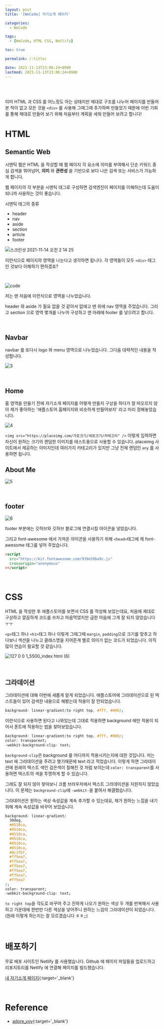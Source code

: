 ```yaml
---
layout: post
title: '[WeCode] 자기소개 페이지'

categories:
  - WeCode

tags:
  - [WeCode, HTML CSS, Netlify]

toc: true

permalink: /:title/

date: 2021-11-13T23:06:24+0900
lastmod: 2021-11-13T23:06:24+0900
---
```


<br>
<br>

이미 HTML 과 CSS 를 어느정도 아는 상태지만 제대로 구조를 나누어 페이지를 만들어 본 적이 없고 모든 것을 `<div>` 를 사용해 그때그때 추가하며 만들었기 때문에 이번 기회를 통해 제대로 만들어 보기 위해 처음부터 계획을 세워 만들어 보려고 합니다!

# HTML

## Semantic Web

시멘틱 웹은 HTML 을 작성할 때 웹 페이지 각 요소에 의미를 부여해서 단순 키워드 중심 검색을 뛰어넘어, **의미** 와 **관련성** 을 기반으로 보다 나은 검색 또는 서비스가 가능하게 합니다.

웹 페이지의 각 부분을 시멘틱 태그로 구성하면 검색엔진이 페이지를 이해하는데 도움이 되니까 사용하는 것이 좋습니다.

시멘틱 태그의 종류

- header
- nav
- aside
- section
- article
- footer

![스크린샷 2021-11-14 오전 2 14 25](https://user-images.githubusercontent.com/87692499/141652827-48d0a540-b48d-459a-b515-c1f6cfa18520.png)

이런식으로 페이지의 영역을 나눈다고 생각하면 됩니다. 각 영역들이 모두 `<div>` 태그인 것보다 이해하기 편하겠죠?

<br>

![code](https://user-images.githubusercontent.com/87692499/141653965-38c1d1a9-dc74-4549-bf79-31d3f8a8192e.png)

저는 맨 처음에 이런식으로 영역을 나누었습니다.

header 와 aside 가 필요 없을 것 같아서 없애고 맨 위에 nav 영역을 주었습니다. 그리고 section 으로 영역 몇개를 나누어 구성하고 맨 아래에 footer 를 넣으려고 합니다.

<br>

## Navbar

navbar 를 또다시 logo 와 menu 영역으로 나누었습니다. 그다음 대략적인 내용을 작성합니다.

![3](https://user-images.githubusercontent.com/87692499/141661372-4999867f-5d3a-425f-960f-66561fe7b761.png)

<br>

## Home

홈 영역을 만들기 전에 자기소개 페이지를 어떻게 만들지 구상을 하다가 잘 떠오르지 않아 제가 좋아하는 '애플스토어 홈페이지와 비슷하게 만들어보자' 라고 미리 정해놓았습니다.

![4](https://user-images.githubusercontent.com/87692499/141661344-c4f365f2-712f-4599-8130-633e4af23ec4.png)

`<img src="https://placeimg.com/가로크기/세로크기/카테고리" />` 이렇게 입력하면 자신이 원하는 크기의 랜덤한 이미지를 테스트용으로 사용할 수 있습니다. placeimg 사이트에서 제공하는 이미지인데 여러가지 카테고리가 있지만 그냥 전체 랜덤인 `any` 를 사용하면 됩니다.
<br>

## About Me

![5](https://user-images.githubusercontent.com/87692499/141661399-4b2401b9-77c1-4a0e-88d5-3f172c9d43df.png)

<br>

## footer

![6](https://user-images.githubusercontent.com/87692499/141661460-1f50acae-1a82-4d9f-81ee-5920ab75f441.png)

footer 부분에는 깃허브와 깃허브 블로그에 연결시킬 아이콘을 넣었습니다.

그리고 font-awesome 에서 가져온 아이콘을 사용하기 위해 `<head>`태그에 제 font-awesome 태그를 넣어 주었습니다.

```html
<script
  src="https://kit.fontawesome.com/939e59ba9c.js"
  crossorigin="anonymous"
></script>
```

<br>

# CSS

HTML 을 작성한 후 애플스토어를 보면서 CSS 를 작성해 보았는데요, 처음에 제대로 구상하고 깔끔하게 코드를 쓰자고 마음먹었지만 급한 마음에 그게 잘 되지 않았습니다 ㅜㅜ

`<p>`태그 하나 `<h1>`태그 하나 이렇게 그때그때 `margin`, `padding`으로 크기를 맞추고 하다보니 섹션을 나누고 클래스명을 지어준게 별로 의미가 없는 코드가 되었습니다. 아직 많이 연습이 필요할 것 같습니다.

![127 0 0 1_5500_index html (6)](https://user-images.githubusercontent.com/87692499/141661764-f03f99c8-a372-4f0f-9c0f-33ee1cd413c2.png)

<br>

## 그라데이션

그라데이션에 대해 이번에 새롭게 알게 되었습니다. 애플스토어에 그라데이션으로 된 텍스트들이 있어 검색한 내용으로 해봤는데 적용이 잘 안되었습니다.

```css
background: linear-gradient(to right top, #fff, #000);
```

이런식으로 사용하면 된다고 나와있는데 그대로 적용하면 background 에만 적용이 되어서 폰트에 적용하는 법을 찾아보았습니다.

```css
background: linear-gradient(to right top, #fff, #000);
color: transparent;
-webkit-background-clip: text;
```

`background-clip`은 background 를 어디까지 적용시키는지에 대한 것입니다. 저는 text 에 그라데이션을 주려고 했기때문에 text 라고 적었습니다. 이렇게 하면 그라데이션에 원래의 텍스트 색인 검은색이 칠해진 것 처럼 보이는데 `color: transparent`를 사용하면 텍스트의 색을 투명하게 할 수 있습니다.

그래도 잘 되지 않아 찾아보니 크롬 브라우저에서 텍스트 그라데이션을 지원하지 않았습니다. 이 문제는 `background-clip`에 `-webkit-`을 붙여서 해결했습니다.

그라데이션은 원하는 색상 속성값을 계속 추가할 수 있는데요, 제가 원하는 느낌을 내기위해 계속 속성값을 바꾸어 보았습니다.

```css
background: linear-gradient(
  30deg,
  #0510ca,
  #0510ca,
  #0510ca,
  #0510ca,
  #0510ca,
  #0510ca,
  #8c3fbf,
  #ff5ea7,
  #ff5ea7,
  #ff5ea7,
  #ff5ea7,
  #ff5ea7,
  #ff5ea7
);
color: transparent;
-webkit-background-clip: text;
```

`to right top`을 각도로 바꾸어 주고 진하게 나오기 원하는 색상 두 개를 반복해서 사용하고 가운데에 한번만 다른 색상을 넣어주니 원하는 느낌의 그라데이션이 되었습니다. (원래 이렇게 하는지는 잘 모르겠습니다 ㅎㅎ;;)

<br>

# 배포하기

무료 배포 사이트인 Netlify 를 사용했습니다. Github 에 페이지 파일들을 업로드하고 리포지토리를 Netlify 에 연결해 페이지를 빌드했습니다.

[내 자기소개 페이지](https://taeyeong-intro.netlify.app/){:target='\_blank'}

<br>

# Reference

- [adore_voy](https://jae04099.tistory.com/entry/CSS-%EA%B8%80%EC%94%A8%EC%97%90-%EA%B7%B8%EB%9D%BC%EB%8D%B0%EC%9D%B4%EC%85%98-%EC%A0%81%EC%9A%A9%ED%95%98%EA%B8%B0){:target='\_blank'}

